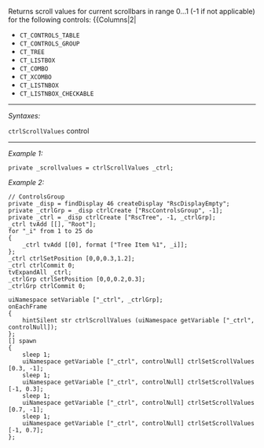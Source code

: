 Returns scroll values for current scrollbars in range 0...1 (-1 if not applicable) for the following controls:
{{Columns|2|
* `CT_CONTROLS_TABLE`
* `CT_CONTROLS_GROUP`
* `CT_TREE`
* `CT_LISTBOX`
* `CT_COMBO`
* `CT_XCOMBO`
* `CT_LISTNBOX`
* `CT_LISTNBOX_CHECKABLE`


---
*Syntaxes:*

`ctrlScrollValues` control

---
*Example 1:*

```sqf
private _scrollvalues = ctrlScrollValues _ctrl;
```

*Example 2:*

```sqf
// ControlsGroup
private _disp = findDisplay 46 createDisplay "RscDisplayEmpty";
private _ctrlGrp = _disp ctrlCreate ["RscControlsGroup", -1];
private _ctrl = _disp ctrlCreate ["RscTree", -1, _ctrlGrp];
_ctrl tvAdd [[], "Root"];
for "_i" from 1 to 25 do
{
	_ctrl tvAdd [[0], format ["Tree Item %1", _i]];
};
_ctrl ctrlSetPosition [0,0,0.3,1.2];
_ctrl ctrlCommit 0;
tvExpandAll _ctrl;
_ctrlGrp ctrlSetPosition [0,0,0.2,0.3];
_ctrlGrp ctrlCommit 0;
 
uiNamespace setVariable ["_ctrl", _ctrlGrp];
onEachFrame
{
	hintSilent str ctrlScrollValues (uiNamespace getVariable ["_ctrl", controlNull]);
};
[] spawn
{
	sleep 1;
	uiNamespace getVariable ["_ctrl", controlNull] ctrlSetScrollValues [0.3, -1];
	sleep 1;
	uiNamespace getVariable ["_ctrl", controlNull] ctrlSetScrollValues [-1, 0.3];
	sleep 1;
	uiNamespace getVariable ["_ctrl", controlNull] ctrlSetScrollValues [0.7, -1];
	sleep 1;
	uiNamespace getVariable ["_ctrl", controlNull] ctrlSetScrollValues [-1, 0.7];
};
```